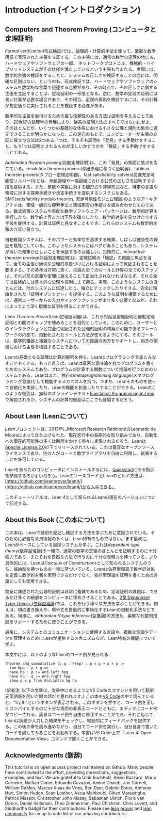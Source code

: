 # Introduction (イントロダクション)

## Computers and Theorem Proving (コンピュータと定理証明)

*Formal verification*(形式検証)では、論理的・計算的手法を使って、厳密な数学用語で表現された主張を立証する。この主張には、通常の数学の定理の他にも、ハードウェアやソフトウェアの一部、 ネットワークプロトコル、機械的・ハイブリッドシステムがその仕様を満たしているという主張も含まれる。実際には、数学的主張の検証をすることと、システムの正しさを検証することの間には、明確な区別はない。というのも、形式検証では、ハードウェアやソフトウェアのシステムを数学的な言葉で記述する必要があり、その時点で、その正しさに関する主張を立証することは、定理証明の一形態となる。逆に、数学の定理の証明には長い計算が必要な場合があり、その場合、定理の真偽を検証するには、その計算が想定通りに実行されることを検証する必要がある。

数学的な主張を裏付けるための最も信頼性のある方法は証明を与えることであり、20世紀の論理学の発展により、従来の証明方法のすべてではないにせよ、そのほとんどが、いくつかの基礎的な体系における小さな公理と規則の集合に還元できることが明らかになった。この還元のもとで、コンピューターが主張の立証に役立つ方法は2つある: 1つは、そもそも証明を「発見」する手助けをすること、もう1つは証明とされるものが正しいかどうかを「検証」する手助けをすることである。

*Automated theorem proving*(自動定理証明)は、この「発見」の側面に焦点を当てている。resolution theorem provers(導出原理に基づく証明器)、tableau theorem provers(タブロー定理証明器)、fast satisfiability solvers(高速充足可能性ソルバー)などは、命題論理や一階論理における公式の正しさを証明する手段を提供する。また、整数や実数に対する線形式や非線形式など、特定の言語や領域に対する探索手続きや決定手続きを提供するシステムもある。SMT(satisfiability modulo theories, 充足可能性モジュロ理論)のようなアーキテクチャは、領域一般的な探索手法と領域固有の手続きを組み合わせたものである。数式処理システムや高度な数学ソフトウェア・パッケージは、数学的計算を実行したり、数学的上界または下界を確立したり、数学的対象を見つけたりする手段を提供する。計算は証明と見なすこともでき、これらのシステムも数学的主張の立証に役立つ。

自動推論システムは、そのパワーと効率性を追求する結果、しばしば健全性の保証を犠牲にしている。このようなシステムにはバグがあることもあり、システムが導いた結果が正しいことを保証するのは難しい。対照的に、*interactive theorem proving*(対話型定理証明)は、定理証明の「検証」の側面に焦点を当て、全ての主張が適切な公理的基礎づけにおける証明によって保証されることを要求する。その基準は非常に高く、推論の全てのルールと計算の全てのステップは、それ以前の定義や定理に訴えることで正当化されなければならず、それら全ては最終的には基本的な公理や規則にまで遡る。実際、このようなシステムのほとんどは、他のシステムに伝達したり、独立にチェックしたりできる、完全に精緻化された「証明オブジェクト」を提供する。このような証明を構築するためには、通常ユーザーからの入力やインタラクションがより多く必要となるが、それによってより深く複雑な証明を得ることができる。

*Lean Theorem Prover*(Lean定理証明器)は、これら対話型定理証明と自動定理証明との間のギャップを埋めることを目的としている。このために、ユーザーとのインタラクションと完全に明記された公理的証明の構築が可能であるフレームワークの内部で、自動化されたツールと方法が使えるようにする。そのゴールは、数学的推論と複雑なシステムについての推論の両方をサポートし、両方の領域における主張を検証することである。

Leanの基礎となる論理は計算的解釈を持ち、Leanはプログラミング言語とみなすこともできる。もっと言えば、Leanは厳密な意味論を持つプログラムを書くためのシステムであり、プログラムが計算する関数について推論を行うためのシステムである。Leanはまた、独自の*metaprogramming language*(メタプログラミング言語)として機能するメカニズムを持つ。つまり、Leanそのものを使って自動化を実装したり、Leanの機能を拡張したりすることができる。Leanのこのような側面は、無料のオンラインテキスト[Functional Programming in Lean](https://lean-lang.org/functional_programming_in_lean/)で解説されるが、システムの計算的側面はここでも登場するだろう。

## About Lean (Leanについて)

*Lean*プロジェクトは、2013年にMicrosoft Research RedmondのLeonardo de Mouraによって立ち上げられた、現在進行中の長期的な取り組みであり、自動化への潜在的可能性の多くは時間をかけて徐々に実現されるだろう。Leanは[Apache License 2.0](LICENSE)の下でリリースされている。これは寛容なオープンソースライセンスであり、他の人がコードと数学ライブラリを自由に利用し、拡張することを許可している。

Leanをあなたのコンピュータにインストールするには、[Quickstart](https://leanprover.github.io/lean4/doc/quickstart.html)にある指示を参照するのがよいだろう。LeanのソースコードとLeanのビルド方法は、[https://github.com/leanprover/lean4/](https://github.com/leanprover/lean4/)から入手できる。

このチュートリアルは、Lean 4として知られるLeanの現在のバージョンについて記述する。

## About this Book (この本について)

この本は、Leanで証明を記述し検証する方法を学ぶために意図されている。そのために必要な背景情報の多くは、Lean特有のものではない。まず最初に、Leanがベースにしている論理システムを学ぶ。これは*dependent type theory*(依存型理論)の一種で、通常の数学の定理のほとんどを証明するのに十分強力であり、またそれを自然な方法で行うのに十分な表現力を持っている。より具体的には、Leanは*Calculus of Constructions*として知られるシステムのうち、帰納型を持つものの一種に基づいている。Leanは依存型理論で数学的対象を定義し数学的主張を表現できるだけでなく、依存型理論を証明を書くための言語としても使用できる。

完全に詳述された公理的証明は非常に複雑であるため、定理証明の課題は、できるだけ多くの細部をコンピュータに埋めさせることである。[2章 Dependent Type Theory (依存型理論)](./dependent_type_theory.md)では、これを行う様々な方法を学ぶことができる。例えば、項の書き換えや、項や式を自動的に単純化するLeanの自動化手法などである。同様に、*elaboration*や*type inference*(型推論)の方法も、柔軟な代数的推論をサポートするために使うことができる。

最後に、システムとのコミュニケーションに使用する言語や、複雑な理論やデータを管理するためにLeanが提供するメカニズムなど、Lean特有の機能について学ぶ。

本文中には、以下のようなLeanのコード例が見られる:

```lean
theorem and_commutative (p q : Prop) : p ∧ q → q ∧ p :=
  fun hpq : p ∧ q =>
  have hp : p := And.left hpq
  have hq : q := And.right hpq
  show q ∧ p from And.intro hq hp
```

(訳者注: 以下の文章は、文章中にあるようにVS Codeのコマンドを用いて翻訳元英語版を開いた際の話だと思われます。)
この本を[VS Code](https://code.visualstudio.com/)の中で読んでいると、"try it!"というボタンが表示される。このボタンを押すと、コード例を正しくコンパイルするのに十分な周囲の非表示コードとともに、エディタにコード例がコピーされる。読者はコード例を自由に修正することができ、それに応じてLeanは読者が入力した結果をチェックし、継続的にフィードバックを提供する。この後の章を読み進めながら、自分でコード例を実行し、自分自身で書いたコードを試してみることをお勧めする。本書はVS Code上で「Lean 4: Open Documentation View」コマンドで開くことができる。

## Acknowledgments (謝辞)

This tutorial is an open access project maintained on Github. Many people have contributed to the effort, providing
corrections, suggestions, examples, and text. We are grateful to Ulrik Buchholz, Kevin Buzzard, Mario Carneiro, Nathan
Carter, Eduardo Cavazos, Amine Chaieb, Joe Corneli, William DeMeo, Marcus Klaas de Vries, Ben Dyer, Gabriel Ebner,
Anthony Hart, Simon Hudon, Sean Leather, Assia Mahboubi, Gihan Marasingha, Patrick Massot, Christopher John Mazey,
Sebastian Ullrich, Floris van Doorn, Daniel Velleman, Théo Zimmerman, Paul Chisholm, Chris Lovett, and Siddhartha Gadgil for their contributions.  Please see [lean prover](https://github.com/leanprover/) and [lean community](https://github.com/leanprover-community/) for an up to date list
of our amazing contributors.
